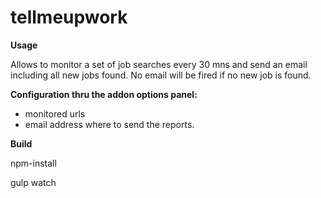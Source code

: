 # tellmeupwork

**Usage**

Allows to monitor a set of job searches every 30 mns and send an email including all new jobs found.
No email will be fired if no new job is found.

**Configuration thru the addon options panel:**
- monitored urls
- email address where to send the reports.

**Build**

npm-install

gulp watch
